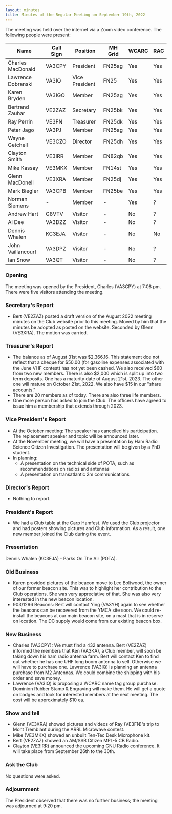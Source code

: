 ```yaml
---
layout: minutes
title: Minutes of the Regular Meeting on September 19th, 2022
---
```

The meeting was held over the internet via a Zoom video conference.
The following people were present:

| Name                   | Call Sign  | Position         | MH Grid | WCARC | RAC |
|------------------------|------------|------------------|---------|-------|-----|
| Charles MacDonald      | VA3CPY     | President        | FN25ag  | Yes   | Yes |
| Lawrence Dobranski     | VA3IQ      | Vice President   | FN25    | Yes   | Yes |
| Karen Bryden           | VA3IGO     | Member           | FN25ag  | Yes   | Yes |
| Bertrand Zauhar        | VE2ZAZ     | Secretary        | FN25bk  | Yes   | Yes |
| Ray Perrin             | VE3FN      | Treasurer        | FN25dk  | Yes   | Yes |
| Peter Jago             | VA3PJ      | Member           | FN25ag  | Yes   | Yes |
| Wayne Getchell         | VE3CZO     | Director         | FN25dh  | Yes   | Yes |
| Clayton Smith          | VE3IRR     | Member           | EN82qb  | Yes   | Yes |
| Mike Kassay            | VE3MKX     | Member           | FN14st  | Yes   | Yes |
| Glenn MacDonell        | VE3XRA     | Member           | FN25dj  | Yes   | Yes |
| Mark Biegler           | VA3CPB     | Member           | FN25be  | Yes   | Yes |
| Norman Siemens         |   -        | Member           |   -     | Yes   |  ?  |
| Andrew Hart            | G8VTV      | Visitor          |   -     | No    |  ?  |
| Al Dee                 | VA3DZZ     | Visitor          |   -     | No    |  ?  |
| Dennis Whalen          | KC3EJA     | Visitor          |   -     | No    | No  |
| John Vaillancourt      | VA3DPZ     | Visitor          |   -     | No    |  ?  |
| Ian Snow               | VA3QT      | Visitor          |   -     | No    |  ?  |

### Opening

The meeting was opened by the President, Charles (VA3CPY) at 7:08 pm.
There were five visitors attending the meeting.

### Secretary's Report

- Bert (VE2ZAZ) posted a draft version of the August 2022 meeting minutes on the Club website prior to this meeting. Moved by him that the minutes be adopted as posted on the website. Seconded by Glenn (VE3XRA). The motion was carried.

### Treasurer's Report

- The balance as of August 31st was $2,366.16. This statement doe not reflect that a cheque for $50.00 (for gasoline expenses associated with the June VHF contest) has not yet been cashed. We also received $60 from two new members. There is also $2,000 which is split up into two term deposits. One has a maturity date of August 21st, 2023. The other one will mature on October 21st, 2022. We also have $15 in our "share accounts."
- There are 20 members as of today. There are also three life members.
- One more person has asked to join the Club. The officers have agreed to issue him a membership that extends through 2023.

### Vice President's Report

- At the October meeting: The speaker has cancelled his participation. The replacement speaker and topic will be announced later.
- At the November meeting, we will have a presentation by Ham Radio Science Citizen Investigation. The presentation will be given by a PhD student.
- In planning:
  - A presentation on the technical side of POTA, such as recommendations on radios and antennas
  - A presentation on transatlantic 2m communications

### Director's Report

- Nothing to report.

### President's Report

- We had a Club table at the Carp Hamfest. We used the Club projector and had posters showing pictures and Club information. As a result, one new member joined the Club during the event.

### Presentation

Dennis Whalen (KC3EJA) - Parks On The Air (POTA).

### Old Business

- Karen provided pictures of the beacon move to Lee Boltwood, the owner of our former beacon site. This was to highlight her contribution to the Club operations. She was very appreciative of that. She was also very interested in the new beacon location.
- 903/1296 Beacons: Bert will contact Ying (VA3YH) again to see whether the beacons can be recovered from the YMCA site soon. We could re-install the beacons at our main beacon site, on a mast that is in reserve on location. The DC supply would come from our existing beacon box.

### New Business

- Charles (VA3CPY): We must find a 432 antenna. Bert (VE2ZAZ) informed the members that Ken (VA3KA), a Club member, will soon be taking down his ham radio antenna farm. Bert will contact Ken to find out whether he has one UHF long boom antenna to sell. Otherwise we will have to purchase one. Lawrence (VA3IQ) is planning an antenna purchase from M2 Antennas. We could combine the shipping with his order and save money.
- Lawrence (VA3IQ) is proposing a WCARC name tag group purchase. Dominion Rubber Stamp & Engraving will make them. He will get a quote on badges and look for interested members at the next meeting. The cost will be approximately $10 ea.

### Show and tell

- Glenn (VE3XRA) showed pictures and videos of Ray (VE3FN)'s trip to Mont Tremblant during the ARRL Microwave contest.
- Mike (VE3MKX) showed an unbuilt Ten-Tec Desk Microphone kit.
- Bert (VE2ZAZ) showed an AM/SSB Citizen MPL-5 CB Radio.
- Clayton (VE3IRR) announced the upcoming GNU Radio conference. It will take place from September 26th to the 30th.

### Ask the Club

No questions were asked.

### Adjournment

The President observed that there was no further business; the meeting was adjourned at 9:20 pm.
